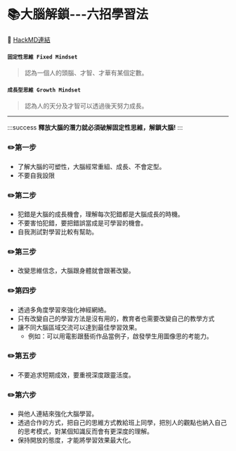 
# :books:大腦解鎖---六招學習法
 
:high_brightness: [HackMD連結](https://hackmd.io/@peii/SJ1OBVjmt)

#### `固定性思維 Fixed Mindset` 
>認為一個人的頭腦、才智、才華有某個定數。

#### `成長型思維 Growth Mindset`
>認為人的天分及才智可以透過後天努力成長。

---

:::success
**釋放大腦的潛力就必須破解固定性思維，解鎖大腦!**
:::

### :pencil2:**第一步**   
+ 了解大腦的可塑性，大腦經常重組、成長、不會定型。
+ 不要自我設限


### :pencil2:**第二步**   
+ 犯錯是大腦的成長機會，理解每次犯錯都是大腦成長的時機。
+ 不要害怕犯錯，要把錯誤當成是可學習的機會。
+ 自我測試對學習比較有幫助。

### :pencil2:**第三步**   
+ 改變思維信念，大腦跟身體就會跟著改變。

### :pencil2:**第四步**   
+ 透過多角度學習來強化神經網絡。　
+ 只有改變自己的學習方法是沒有用的，教育者也需要改變自己的教學方式
+ 讓不同大腦區域交流可以達到最佳學習效果。
    + 例如：可以用電影跟藝術作品當例子，啟發學生用圖像思的考能力。

### :pencil2:**第五步**   
+ 不要追求短期成效，要重視深度跟靈活度。

### :pencil2:**第六步**   
+ 與他人連結來強化大腦學習。
+ 透過合作的方式，把自己的思維方式教給班上同學，把別人的觀點也納入自己的思考模式，對某個知識反而會有更深度的理解。
+ 保持開放的態度，才能將學習效果最大化。